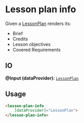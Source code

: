 # Lesson plan info

Given a [LessonPlan]()
renders its:
- Brief
- Credits
- Lesson objectives
- Covered Requirements

## IO

**@Input (dataProvider):** [`LessonPlan`]()

## Usage

```html
<lesson-plan-info
    [dataProvider]="LessonPlan">
</lesson-plan-info>
```
